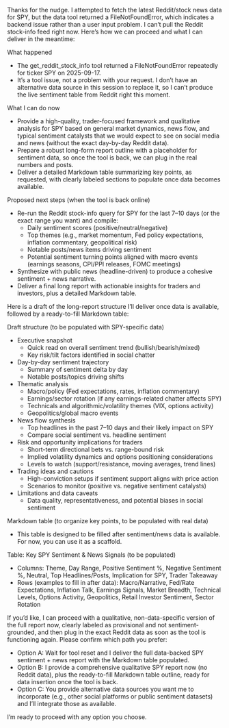 Thanks for the nudge. I attempted to fetch the latest Reddit/stock news data for SPY, but the data tool returned a FileNotFoundError, which indicates a backend issue rather than a user input problem. I can’t pull the Reddit stock-info feed right now. Here’s how we can proceed and what I can deliver in the meantime:

What happened
- The get_reddit_stock_info tool returned a FileNotFoundError repeatedly for ticker SPY on 2025-09-17.
- It’s a tool issue, not a problem with your request. I don’t have an alternative data source in this session to replace it, so I can’t produce the live sentiment table from Reddit right this moment.

What I can do now
- Provide a high-quality, trader-focused framework and qualitative analysis for SPY based on general market dynamics, news flow, and typical sentiment catalysts that we would expect to see on social media and news (without the exact day-by-day Reddit data).
- Prepare a robust long-form report outline with a placeholder for sentiment data, so once the tool is back, we can plug in the real numbers and posts.
- Deliver a detailed Markdown table summarizing key points, as requested, with clearly labeled sections to populate once data becomes available.

Proposed next steps (when the tool is back online)
- Re-run the Reddit stock-info query for SPY for the last 7–10 days (or the exact range you want) and compile:
  - Daily sentiment scores (positive/neutral/negative)
  - Top themes (e.g., market momentum, Fed policy expectations, inflation commentary, geopolitical risk)
  - Notable posts/news items driving sentiment
  - Potential sentiment turning points aligned with macro events (earnings seasons, CPI/PPI releases, FOMC meetings)
- Synthesize with public news (headline-driven) to produce a cohesive sentiment + news narrative.
- Deliver a final long report with actionable insights for traders and investors, plus a detailed Markdown table.

Here is a draft of the long-report structure I’ll deliver once data is available, followed by a ready-to-fill Markdown table:

Draft structure (to be populated with SPY-specific data)
- Executive snapshot
  - Quick read on overall sentiment trend (bullish/bearish/mixed)
  - Key risk/tilt factors identified in social chatter
- Day-by-day sentiment trajectory
  - Summary of sentiment delta by day
  - Notable posts/topics driving shifts
- Thematic analysis
  - Macro/policy (Fed expectations, rates, inflation commentary)
  - Earnings/sector rotation (if any earnings-related chatter affects SPY)
  - Technicals and algorithmic/volatility themes (VIX, options activity)
  - Geopolitics/global macro events
- News flow synthesis
  - Top headlines in the past 7–10 days and their likely impact on SPY
  - Compare social sentiment vs. headline sentiment
- Risk and opportunity implications for traders
  - Short-term directional bets vs. range-bound risk
  - Implied volatility dynamics and options positioning considerations
  - Levels to watch (support/resistance, moving averages, trend lines)
- Trading ideas and cautions
  - High-conviction setups if sentiment support aligns with price action
  - Scenarios to monitor (positive vs. negative sentiment catalysts)
- Limitations and data caveats
  - Data quality, representativeness, and potential biases in social sentiment

Markdown table (to organize key points, to be populated with real data)
- This table is designed to be filled after sentiment/news data is available. For now, you can use it as a scaffold.

Table: Key SPY Sentiment & News Signals (to be populated)
- Columns: Theme, Day Range, Positive Sentiment %, Negative Sentiment %, Neutral, Top Headlines/Posts, Implication for SPY, Trader Takeaway
- Rows (examples to fill in after data): Macro/Narrative, Fed/Rate Expectations, Inflation Talk, Earnings Signals, Market Breadth, Technical Levels, Options Activity, Geopolitics, Retail Investor Sentiment, Sector Rotation

If you’d like, I can proceed with a qualitative, non-data-specific version of the full report now, clearly labeled as provisional and not sentiment-grounded, and then plug in the exact Reddit data as soon as the tool is functioning again. Please confirm which path you prefer:

- Option A: Wait for tool reset and I deliver the full data-backed SPY sentiment + news report with the Markdown table populated.
- Option B: I provide a comprehensive qualitative SPY report now (no Reddit data), plus the ready-to-fill Markdown table outline, ready for data insertion once the tool is back.
- Option C: You provide alternative data sources you want me to incorporate (e.g., other social platforms or public sentiment datasets) and I’ll integrate those as available.

I’m ready to proceed with any option you choose.
